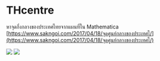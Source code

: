 # THcentre

หาจุดกึ่งกลางของประเทศไทยจากแผนที่ใน Mathematica 
[https://www.sakngoi.com/2017/04/18/จุดศูนย์กลางของประเทศไ/](https://www.sakngoi.com/2017/04/18/จุดศูนย์กลางของประเทศไ/)

![](http://www.sakngoi.com/wp-content/uploads/2017/04/thcentre4.png)
![](http://www.sakngoi.com/wp-content/uploads/2017/04/thcentre6.png)
